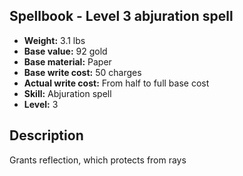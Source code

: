 ## Spellbook - Level 3 abjuration spell
- **Weight:** 3.1 lbs
- **Base value:** 92 gold
- **Base material:** Paper
- **Base write cost:** 50 charges
- **Actual write cost:** From half to full base cost
- **Skill:** Abjuration spell
- **Level:** 3
## Description
Grants reflection, which protects from rays
